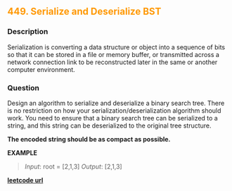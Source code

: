 <h2 style="color:#F90;">449. Serialize and Deserialize BST</h2>

### Description
Serialization is converting a data structure or object into a sequence of bits so that it can be stored in a file or memory buffer, or transmitted across a network connection link to be reconstructed later in the same or another computer environment.

### Question
Design an algorithm to serialize and deserialize a binary search tree. There is no restriction on how your serialization/deserialization algorithm should work. You need to ensure that a binary search tree can be serialized to a string, and this string can be deserialized to the original tree structure.

**The encoded string should be as compact as possible.**

**EXAMPLE**
> *Input*: root = [2,1,3]
> *Output*: [2,1,3]

**[leetcode url](https://leetcode.com/problems/serialize-and-deserialize-bst/description/)**
